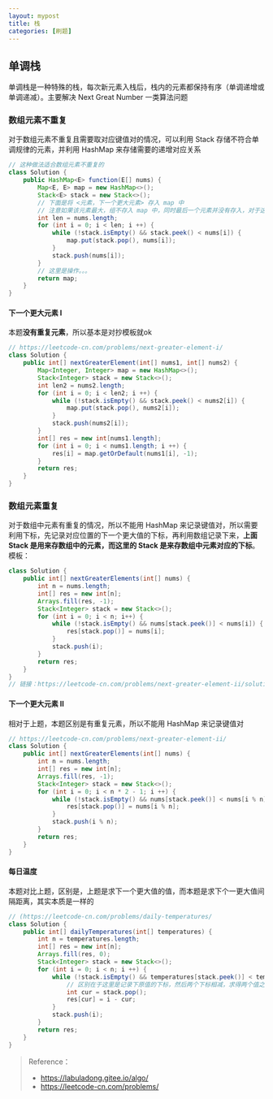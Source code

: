 ```yaml
---
layout: mypost
title: 栈
categories: [刷题]
---
```




## 单调栈

单调栈是一种特殊的栈，每次新元素入栈后，栈内的元素都保持有序（单调递增或单调递减）。主要解决 Next Great Number 一类算法问题

### 数组元素不重复

对于数组元素不重复且需要取对应键值对的情况，可以利用 Stack 存储不符合单调规律的元素，并利用 HashMap 来存储需要的递增对应关系

```java
// 这种做法适合数组元素不重复的
class Solution {
	public HashMap<E> function(E[] nums) {
        Map<E, E> map = new HashMap<>();
        Stack<E> stack = new Stack<>();
        // 下面是将 <元素，下一个更大元素> 存入 map 中
        // 注意如果该元素最大，组不存入 map 中，同时最后一个元素并没有存入，对于这些未存入的 元素，可以使用 map.getOrDefault() 函数，赋予其一个值
        int len = nums.length;
        for (int i = 0; i < len; i ++) {
            while (!stack.isEmpty() && stack.peek() < nums[i]) {
                map.put(stack.pop(), nums[i]);
            }
            stack.push(nums[i]);
        }
        // 这里是操作。。。
        return map;
    }
}
```

#### 下一个更大元素 I

本题**没有重复元素**，所以基本是对抄模板就ok

```java
// https://leetcode-cn.com/problems/next-greater-element-i/
class Solution {
    public int[] nextGreaterElement(int[] nums1, int[] nums2) {
        Map<Integer, Integer> map = new HashMap<>();
        Stack<Integer> stack = new Stack<>();
        int len2 = nums2.length;
        for (int i = 0; i < len2; i ++) {
            while (!stack.isEmpty() && stack.peek() < nums2[i]) {
                map.put(stack.pop(), nums2[i]);
            }
            stack.push(nums2[i]);
        }
        int[] res = new int[nums1.length];
        for (int i = 0; i < nums1.length; i ++) {
            res[i] = map.getOrDefault(nums1[i], -1);
        }
        return res;
    }
}
```

### 数组元素重复

对于数组中元素有重复的情况，所以不能用 HashMap 来记录键值对，所以需要利用下标，先记录对应位置的下一个更大值的下标，再利用数组记录下来，**上面 Stack 是用来存数组中的元素，而这里的 Stack 是来存数组中元素对应的下标**。模板：

````java
class Solution {
    public int[] nextGreaterElements(int[] nums) {
        int n = nums.length;
        int[] res = new int[n];
        Arrays.fill(res, -1);
        Stack<Integer> stack = new Stack<>();
        for (int i = 0; i < n; i++) {
            while (!stack.isEmpty() && nums[stack.peek()] < nums[i]) {
                res[stack.pop()] = nums[i];
            }
            stack.push(i);
        }
        return res;
    }
}
// 链接：https://leetcode-cn.com/problems/next-greater-element-ii/solution/xia-yi-ge-geng-da-yuan-su-ii-by-leetcode-bwam/
````

#### 下一个更大元素 II

相对于上题，本题区别是有重复元素，所以不能用 HashMap 来记录键值对

```java
// https://leetcode-cn.com/problems/next-greater-element-ii/
class Solution {
    public int[] nextGreaterElements(int[] nums) {
        int n = nums.length;
        int[] res = new int[n];
        Arrays.fill(res, -1);
        Stack<Integer> stack = new Stack<>();
        for (int i = 0; i < n * 2 - 1; i ++) {
            while (!stack.isEmpty() && nums[stack.peek()] < nums[i % n]) {
                res[stack.pop()] = nums[i % n]; 
            }
            stack.push(i % n);
        }
        return res;
    }
}
```

#### 每日温度

本题对比上题，区别是，上题是求下一个更大值的值，而本题是求下个一更大值间隔距离，其实本质是一样的

```java
// (https://leetcode-cn.com/problems/daily-temperatures/
class Solution {
    public int[] dailyTemperatures(int[] temperatures) {
        int n = temperatures.length;
        int[] res = new int[n];
        Arrays.fill(res, 0);
        Stack<Integer> stack = new Stack<>();
        for (int i = 0; i < n; i ++) {
            while (!stack.isEmpty() && temperatures[stack.peek()] < temperatures[i]) {
                // 区别在于这里是记录下原值的下标，然后两个下标相减，求得两个值之间的间隔距离
                int cur = stack.pop();
                res[cur] = i - cur;
            }
            stack.push(i);
        }
        return res;
    }
}
```

> Reference：
>
> + https://labuladong.gitee.io/algo/
> + https://leetcode-cn.com/problems/
